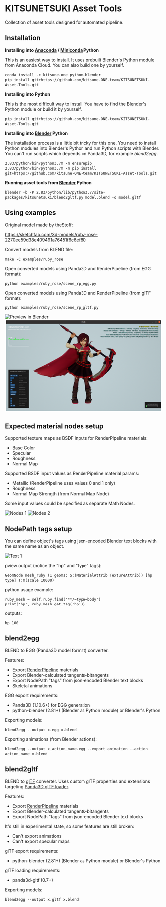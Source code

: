 KITSUNETSUKI Asset Tools
========================

Collection of asset tools designed for automated pipeline.


Installation
------------

**Installing into [Anaconda](https://www.anaconda.com/products/individual) / [Miniconda](https://docs.conda.io/en/latest/miniconda.html) Python**

This is an easiest way to install.
It uses prebuilt Blender's Python module from Anaconda Cloud. You can also build one by yourself.

```
conda install -c kitsune.one python-blender
pip install git+https://github.com/kitsune-ONE-team/KITSUNETSUKI-Asset-Tools.git
```


**Installing into Python**

This is the most difficult way to install.
You have to find the Blender's Python module or build it by yourself.

```
pip install git+https://github.com/kitsune-ONE-team/KITSUNETSUKI-Asset-Tools.git
```


**Installing into [Blender](https://www.blender.org/download/) Python**

The installation process is a little bit tricky for this one.
You need to install Python modules into Blender's Python and run Python scripts with Blender.
You can't run scripts which depends on Panda3D, for example *blend2egg*.

```
2.83/python/bin/python3.7m -m ensurepip
2.83/python/bin/python3.7m -m pip install git+https://github.com/kitsune-ONE-team/KITSUNETSUKI-Asset-Tools.git
```


**Running asset tools from [Blender](https://www.blender.org/download/) Python**

```
blender -b -P 2.83/python/lib/python3.7/site-packages/kitsunetsuki/blend2gltf.py model.blend -o model.gltf
```


Using examples
--------------

Original model made by theStoff:

https://sketchfab.com/3d-models/ruby-rose-2270ee59d38e409491a76451f6c6ef80

Convert models from BLEND file:
```
make -C examples/ruby_rose
```

Open converted models using Panda3D and RenderPipeline (from EGG format):
```
python examples/ruby_rose/scene_rp_egg.py
```

Open converted models using Panda3D and RenderPipeline (from glTF format):
```
python examples/ruby_rose/scene_rp_gltf.py
```

![Preview in Blender](screenshots/preview_blender.png)
![Preview in RenderPipeline](screenshots/preview_rp1.png)


Expected material nodes setup
-----------------------------

Supported texture maps as BSDF inputs for RenderPipeline materials:
* Base Color
* Specular
* Roughness
* Normal Map

Supported BSDF input values as RenderPipeline material params:
* Metallic (RenderPipeline uses values 0 and 1 only)
* Roughness
* Normal Map Strength (from Normal Map Node)

Some input values could be specified as separate Math Nodes.

![Nodes 1](screenshots/nodes1.png)
![Nodes 2](screenshots/nodes2.png)


NodePath tags setup
-------------------

You can define object's tags using json-encoded Blender text blocks with the same name as an object.

![Text 1](screenshots/text1.png)

pview output (notice the "hp" and "type" tags):
```
GeomNode mesh_ruby (1 geoms: S:(MaterialAttrib TextureAttrib)) [hp type] T:m(scale 10000)
```

python usage example:
```
ruby_mesh = self.ruby.find('**/=type=body')
print('hp', ruby_mesh.get_tag('hp'))
```
outputs:
```
hp 100
```

blend2egg
---------

BLEND to EGG (Panda3D model format) converter.

Features:
* Export [RenderPipeline](https://github.com/tobspr/RenderPipeline) materials
* Export Blender-calculated tangents-bitangents
* Export NodePath "tags" from json-encoded Blender text blocks
* Skeletal animations

EGG export requirements:
* Panda3D (1.10.6+) for EGG generation
* python-blender (2.81+) (Blender as Python module) or Blender's Python

Exporting models:
```
blend2egg --output x.egg x.blend
```

Exporting animations (from Blender actions):
```
blend2egg --output x_action_name.egg --export animation --action action_name x.blend
```


blend2gltf
----------

BLEND to [glTF](https://github.com/KhronosGroup/glTF) converter.
Uses custom glTF properties and extensions targeting [Panda3D glTF loader](https://github.com/Moguri/panda3d-gltf).

Features:
* Export [RenderPipeline](https://github.com/tobspr/RenderPipeline) materials
* Export Blender-calculated tangents-bitangents
* Export NodePath "tags" from json-encoded Blender text blocks

It's still in experimental state, so some features are still broken:
* Can't export animations
* Can't export specular maps

glTF export requirements:
* python-blender (2.81+) (Blender as Python module) or Blender's Python

glTF loading requirements:
* panda3d-gltf (0.7+)

Exporting models:
```
blend2egg --output x.gltf x.blend
```

